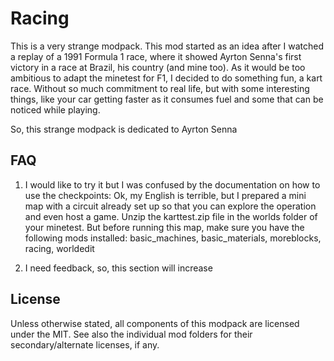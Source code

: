 Racing
=======

This is a very strange modpack. This mod started as an idea after I watched a replay of a 1991 Formula 1 race, where it showed Ayrton Senna's first victory in a race at Brazil, his country (and mine too). As it would be too ambitious to adapt the minetest for F1, I decided to do something fun, a kart race. Without so much commitment to real life, but with some interesting things, like your car getting faster as it consumes fuel and some that can be noticed while playing.

So, this strange modpack is dedicated to Ayrton Senna

FAQ
---

1. I would like to try it but I was confused by the documentation on how to use the checkpoints: Ok, my English is terrible, but I prepared a mini map with a circuit already set up so that you can explore the operation and even host a game. Unzip the karttest.zip file in the worlds folder of your minetest. But before running this map, make sure you have the following mods installed: basic_machines, basic_materials, moreblocks, racing, worldedit

2. I need feedback, so, this section will increase

License
-------

Unless otherwise stated, all components of this modpack are licensed under the
MIT. See also the individual mod folders for their
secondary/alternate licenses, if any.



